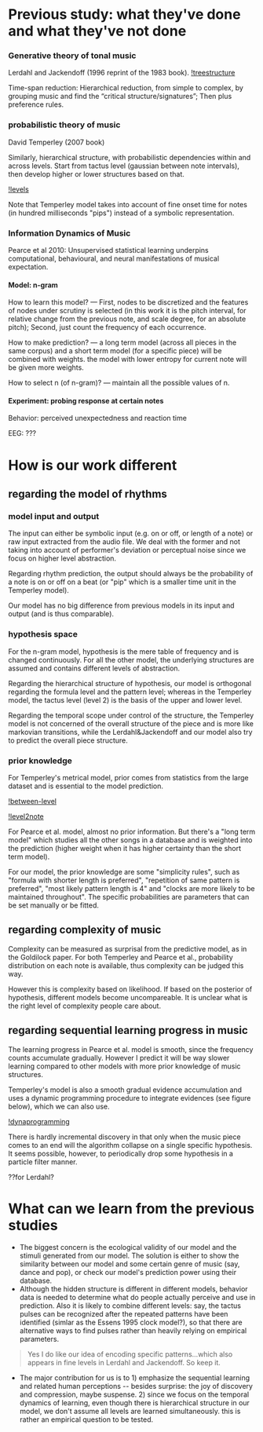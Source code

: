 # Previous study: what they've done and what they've not done
### Generative theory of tonal music
Lerdahl and Jackendoff (1996 reprint of the 1983 book).
[!treestructure](Lerdahl.jpg)

Time-span reduction: Hierarchical reduction, from simple to complex, by grouping music and find the “critical structure/signatures”; Then plus preference rules.

### probabilistic theory of music
David Temperley (2007 book)

Similarly, hierarchical structure, with probabilistic dependencies within and across levels. Start from tactus level (gaussian between note intervals), then develop higher or lower structures based on that.

[!levels](Temperley.jpg)

Note that Temperley model takes into account of fine onset time for notes (in hundred milliseconds "pips") instead of a symbolic representation. 

### Information Dynamics of Music

Pearce et al 2010: Unsupervised statistical learning underpins computational, behavioural, and neural manifestations of musical expectation. 

#### Model: n-gram

How to learn this model? — First, nodes to be discretized and the features of nodes under scrutiny is selected (in this work it is the pitch interval, for relative change from the previous note, and scale degree, for an absolute pitch); Second, just count the frequency of each occurrence.

How to make prediction? — a long term model (across all pieces in the same corpus) and a short term model (for a specific piece) will be combined with weights. the model with lower entropy for current note will be given more weights.

How to select n (of n-gram)? — maintain all the possible values of n.

#### Experiment: probing response at certain notes

Behavior: perceived unexpectedness and reaction time

EEG: ???


# How is our work different
## regarding the model of rhythms
### model input and output
The input can either be symbolic input (e.g. on or off, or length of a note) or raw input extracted from the audio file. We deal with the former and not taking into account of performer's deviation or perceptual noise since we focus on higher level abstraction. 

Regarding rhythm prediction, the output should always be the probability of a note is on or off on a beat (or "pip" which is a smaller time unit in the Temperley model). 

Our model has no big difference from previous models in its input and output (and is thus comparable). 

### hypothesis space
For the n-gram model, hypothesis is the mere table of frequency and is changed continuously. For all the other model, the underlying structures are assumed and contains different levels of abstraction. 

Regarding the hierarchical structure of hypothesis, our model is orthogonal regarding the formula level and the pattern level; whereas in the Temperley model, the tactus level (level 2) is the basis of the upper and lower level.

Regarding the temporal scope under control of the structure, the Temperley model is not concerned of the overall structure of the piece and is more like markovian transitions, while the Lerdahl&Jackendoff and our model also try to predict the overall piece structure. 

### prior knowledge
For Temperley's metrical model, prior comes from statistics from the large dataset and is essential to the model prediction.

[!between-level](Temperley_prior1.jpg)

[!level2note](Temperley_prior2.jpg)

For Pearce et al. model, almost no prior information. But there's a "long term model" which studies all the other songs in a database and is weighted into the prediction (higher weight when it has higher certainty than the short term model).

For our model, the prior knowledge are some "simplicity rules", such as "formula with shorter length is preferred", "repetition of same pattern is preferred", "most likely pattern length is 4" and "clocks are more likely to be maintained throughout". The specific probabilities are parameters that can be set manually or be fitted.

## regarding complexity of music
Complexity can be measured as surprisal from the predictive model, as in the Goldilock paper. For both Temperley and Pearce et al., probability distribution on each note is available, thus complexity can be judged this way. 

However this is complexity based on likelihood. If based on the posterior of hypothesis, different models become uncompareable. It is unclear what is the right level of complexity people care about.

## regarding sequential learning progress in music
The learning progress in Pearce et al. model is smooth, since the frequency counts accumulate gradually. However I predict it will be way slower learning compared to other models with more prior knowledge of music structures.

Temperley's model is also a smooth gradual evidence accumulation and uses a dynamic programming procedure to integrate evidences (see figure below), which we can also use. 

[!dynaprogramming](Temperley_dynaprogm.png)

There is hardly incremental discovery in that only when the music piece comes to an end will the algorithm collapse on a single specific hypothesis. It seems possible, however, to periodically drop some hypothesis in a particle filter manner. 

??for Lerdahl?


# What can we learn from the previous studies
- The biggest concern is the ecological validity of our model and the stimuli generated from our model. The solution is either to show the similarity between our model and some certain genre of music (say, dance and pop), or check our model's prediction power using their database.
- Although the hidden structure is different in different models, behavior data is needed to determine what do people actually perceive and use in prediction. Also it is likely to combine different levels: say, the tactus pulses can be recognized after the repeated patterns have been identified (simlar as the Essens 1995 clock model?), so that there are alternative ways to find pulses rather than heavily relying on empirical parameters. 

> Yes I do like our idea of encoding specific patterns...which also appears in fine levels in Lerdahl and Jackendoff. So keep it.

- The major contribution for us is to 1) emphasize the sequential learning and related human perceptions -- besides surprise: the joy of discovery and compression, maybe suspense. 2) since we focus on the temporal dynamics of learning, even though there is hierarchical structure in our model, we don't assume all levels are learned simultaneously. this is rather an empirical question to be tested.